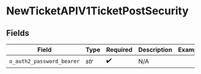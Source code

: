# NewTicketAPIV1TicketPostSecurity


## Fields

| Field                     | Type                      | Required                  | Description               | Example                   |
| ------------------------- | ------------------------- | ------------------------- | ------------------------- | ------------------------- |
| `o_auth2_password_bearer` | *str*                     | :heavy_check_mark:        | N/A                       |                           |